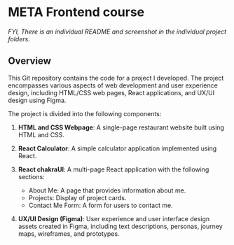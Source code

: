 # META Frontend course

*FYI, There is an individual README and screenshot in the individual project folders.*

## Overview

This Git repository contains the code for a project I developed. The project encompasses various aspects of web development and user experience design, including HTML/CSS web pages, React applications, and UX/UI design using Figma.

The project is divided into the following components:

1. **HTML and CSS Webpage**: A single-page restaurant website built using HTML and CSS.

2. **React Calculator**: A simple calculator application implemented using React.

3. **React chakraUI**: A multi-page React application with the following sections:
   - About Me: A page that provides information about me.
   - Projects: Display of project cards.
   - Contact Me Form: A form for users to contact me.

4. **UX/UI Design (Figma)**: User experience and user interface design assets created in Figma, including text descriptions, personas, journey maps, wireframes, and prototypes.


